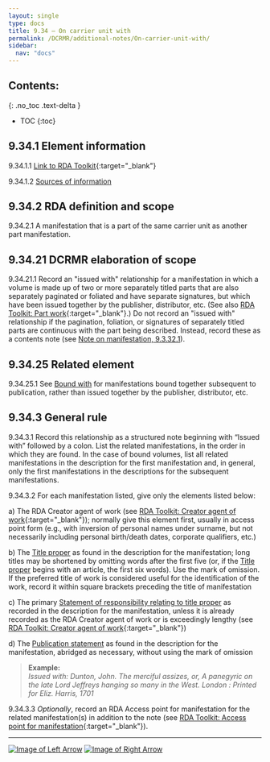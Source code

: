 ```yaml
---
layout: single
type: docs
title: 9.34 — On carrier unit with
permalink: /DCRMR/additional-notes/On-carrier-unit-with/
sidebar:
  nav: "docs"
---
```


## Contents:
{: .no_toc .text-delta }

- TOC
{:toc}

## 9.34.1 Element information

<a name="9.34.1.1">9.34.1.1</a> [Link to RDA Toolkit](https://access.rdatoolkit.org/Content?externalId=en-US_ala-f9305084-ad80-3d9e-8c28-e649bb4f5500){:target="_blank"}

<a name="9.34.1.2">9.34.1.2</a> [Sources of information](/DCRMR/additional-notes/#9011-sources-of-information)

## 9.34.2 RDA definition and scope

<a name="9.34.2.1">9.34.2.1</a> A manifestation that is a part of the same carrier unit as another part manifestation.

## 9.34.21 DCRMR elaboration of scope

<a name="9.34.21.1">9.34.21.1</a> Record an "issued with" relationship for a manifestation in which a volume is made up of two or more separately titled parts that are also separately paginated or foliated and have separate signatures, but which have been issued together by the publisher, distributor, etc. (See also [RDA Toolkit: Part work](https://access.rdatoolkit.org/Content/Index?externalId=en-US_ala-6bc578be-fa3d-3499-a37a-f690b085d23e){:target="_blank"}.) Do not record an "issued with" relationship if the pagination, foliation, or signatures of separately titled parts are continuous with the part being described. Instead, record these as a contents note (see [Note on manifestation, 9.3.32.1](/DCRMR/additional-notes/Note-on-manifestation/#9.3.32.1)).

## 9.34.25 Related element

<a name="9.34.25.1">9.34.25.1</a> See [Bound with](/DCRMR/additional-notes/Bound-with/) for manifestations bound together subsequent to publication, rather than issued together by the publisher, distributor, etc.

## 9.34.3 General rule

<a name="9.34.3.1">9.34.3.1</a>  Record this relationship as a structured note beginning with “Issued with” followed by a colon. List the related manifestations, in the order in which they are found. In the case of bound volumes, list all related manifestations in the description for the first manifestation and, in general, only the first manifestations in the descriptions for the subsequent manifestations. 

<a name="9.34.3.2">9.34.3.2</a> For each manifestation listed, give only the elements listed below:

a) The RDA Creator agent of work (see [RDA Toolkit: Creator agent of work](https://access.rdatoolkit.org/Content/Index?externalId=en-US_ala-6277a869-961d-379f-8ae8-7ec159052a26){:target="_blank"}); normally give this element first, usually in access point form (e.g., with inversion of personal names under surname, but not necessarily including personal birth/death dates, corporate qualifiers, etc.)  

b) The [Title proper](/DCRMR/title/Title-proper/) as found in the description for the manifestation; long titles may be shortened by omitting words after the first five (or, if the [Title proper](/DCRMR/title/Title-proper/) begins with an article, the first six words). Use the mark of omission. If the preferred title of work is considered useful for the identification of the work, record it within square brackets preceding the title of manifestation  

c) The primary [Statement of responsibility relating to title proper](/DCRMR/sor/Statement-of-responsibility-relating-to-title-proper/) as recorded in the description for the manifestation, unless it is already recorded as the RDA Creator agent of work or is exceedingly lengthy (see [RDA Toolkit:  Creator agent of work](https://access.rdatoolkit.org/Content/Index?externalId=en-US_ala-6277a869-961d-379f-8ae8-7ec159052a26){:target="_blank"})

d) The [Publication statement](/DCRMR/ppdm/Publication-statement/) as found in the description for the manifestation, abridged as necessary, without using the mark of omission

>**Example:**  
><CITE>Issued with: Dunton, John. The merciful assizes, or, A panegyric on the late Lord Jeffreys hanging so many in the West. London : Printed for Eliz. Harris, 1701</CITE>

<a name="9.34.3.3">9.34.3.3</a> *Optionally*, record an RDA Access point for manifestation for the related manifestation(s) in addition to the note (see [RDA Toolkit: Access point for manifestation](https://access.rdatoolkit.org/Content/Index?externalId=en-US_ala-b110f24e-6bb0-3144-84c5-da69b4016504){:target="_blank"}).

---

[![Image of Left Arrow](https://rbms-bsc.github.io/DCRMR/assets/pictures/navigation/Arrow_Left.png "9.33 — Supplementary content")](/DCRMR/additional-notes/Supplementary-content/) [![Image of Right Arrow](https://rbms-bsc.github.io/DCRMR/assets/pictures/navigation/Arrow_Right.png "9.35 — Related manifestation of manifestation")](/DCRMR/additional-notes/Related-manifestation-of-manifestation/)
